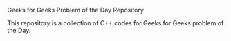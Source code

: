 Geeks for Geeks Problem of the Day Repository


This repository is a collection of C++ codes for Geeks for Geeks problem of the Day.
